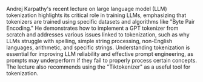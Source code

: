 Andrej Karpathy's recent lecture on large language model (LLM) tokenization highlights its critical role in training LLMs, emphasizing that tokenizers are trained using specific datasets and algorithms like "Byte Pair Encoding." He demonstrates how to implement a GPT tokenizer from scratch and addresses various issues linked to tokenization, such as why LLMs struggle with spelling, simple string processing, non-English languages, arithmetic, and specific strings. Understanding tokenization is essential for improving LLM reliability and effective prompt engineering, as prompts may underperform if they fail to properly process certain concepts. The lecture also recommends using the "Tiktokenizer" as a useful tool for tokenization.